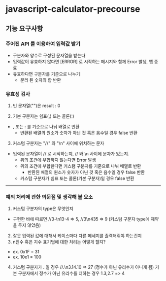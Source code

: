 # javascript-calculator-precourse

## 기능 요구사항

### 주어진 API 를 이용하여 입력값 받기

- 구분자와 양수로 구성된 문자열을 받는다
- 입력값이 유효하지 않다면 [ERROR] 로 시작하는 메시지와 함께 Error 발생, 앱 종료
- 유효하다면 구분자를 기준으로 나누기
  - 분리 된 숫자의 합 반환

### 유효성 검사

1. 빈 문자열("")은 result : 0

2. 기본 구분자는 쉼표(,) 또는 콜론(:)

- , 또는 : 를 기준으로 나눠 배열로 반환
  - 반환된 배열의 원소가 숫자가 아닌 것 혹은 음수일 경우 false 반환

3. 커스텀 구분자는 "//" 와 "\n" 사이에 위치하는 문자

- 입력된 문자열이 // 로 시작하는지, // 와 \n 사이에 문자가 있는지.
  - 위의 조건에 부합하지 않는다면 Error 발생
  - 위의 조건에 부합한다면 커스텀 구분자를 기준으로 나눠 배열로 반환
    - 반환된 배열의 원소가 숫자가 아닌 것 혹은 음수일 경우 false 반환
  - 커스텀 구분자가 쉼표 또는 콜론(기본 구분자)일 경우 false 반환

---

### 예외 처리에 관한 의문점 및 생각해 볼 요소

1. 커스텀 구분자의 type은 무엇인지

- 구현한 바에 따르면 //3-\n13-4 => 5, //3\n435 => 9 (커스텀 구분자 type에 제약을 두지 않았음)

2. 잘못 입력된 값에 대해서 케이스마다 다른 메세지를 출력해줘야 하는건지
3. n진수 혹은 지수 표기법에 대한 처리는 어떻게 할지?

- ex. 0x1F = 31
- ex. 10e1 = 100

4. 커스텀 구분자가 . 일 경우
   //.\n3.14.10 => 27 (정수가 아닌 유리수가 아니게 됨)
   기본 구분자에서 정수가 아닌 유리수를 더하는 경우
   1.3,2.7 => 4

